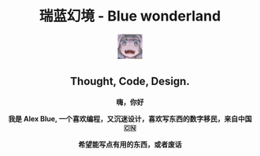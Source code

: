 <h1 align="center">
  瑞蓝幻境 - Blue wonderland
</h1>

<div style="text-align: center;">
    <img src="https://raw.githubusercontent.com/iamalexblue/fluoxetine12_pic_repo/refs/heads/master/Resources/avatar_realexblue.jpg" alt="realexblue•瑞瑞蓝" style="width: 10%;" />
</div>

<h2 align="center">
  Thought, Code, Design. 
</h2>

<h4 align="center">
嗨，你好

我是 Alex Blue, 一个喜欢编程，又沉迷设计，喜欢写东西的数字移民，来自中国 🇨🇳

**希望能写点有用的东西，或者废话**
</h4>


